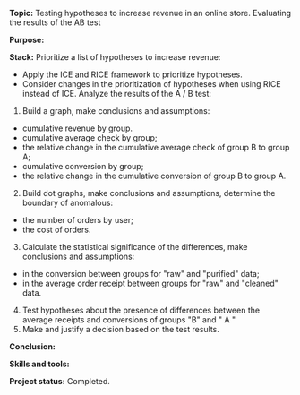 __Topic:__ Testing hypotheses to increase revenue in an online store. Evaluating the results of the AB test

__Purpose:__ 

__Stack:__
Prioritize a list of hypotheses to increase revenue:
- Apply the ICE and RICE framework to prioritize hypotheses.
- Consider changes in the prioritization of hypotheses when using RICE instead of ICE.
Analyze the results of the A / B test:
1. Build a graph, make conclusions and assumptions:
- cumulative revenue by group.
- cumulative average check by group;
- the relative change in the cumulative average check of group B to group A;
- cumulative conversion by group;
- the relative change in the cumulative conversion of group B to group A.
2. Build dot graphs, make conclusions and assumptions, determine the boundary of anomalous:
- the number of orders by user;
- the cost of orders.
3. Calculate the statistical significance of the differences, make conclusions and assumptions:
- in the conversion between groups for "raw" and "purified" data;
- in the average order receipt between groups for "raw" and "cleaned" data. 
4. Test hypotheses about the presence of differences between the average receipts and conversions of groups "B" and " A "
5. Make and justify a decision based on the test results.

__Conclusion:__ 

__Skills and tools:__ 

__Project status:__ Completed.


